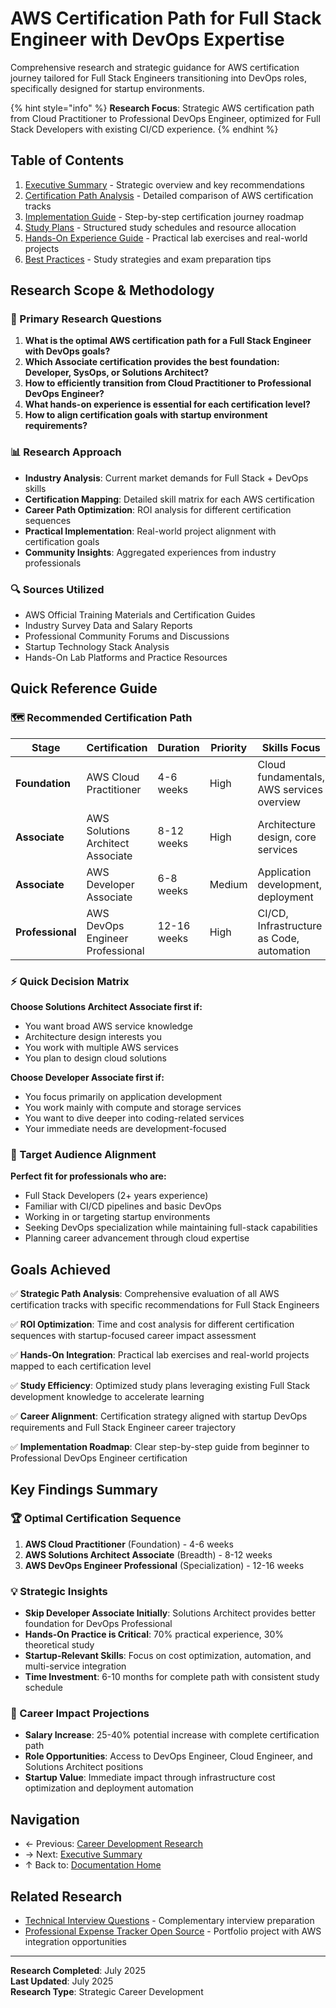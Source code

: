 # AWS Certification Path for Full Stack Engineer with DevOps Expertise

Comprehensive research and strategic guidance for AWS certification journey tailored for Full Stack Engineers transitioning into DevOps roles, specifically designed for startup environments.

{% hint style="info" %}
**Research Focus**: Strategic AWS certification path from Cloud Practitioner to Professional DevOps Engineer, optimized for Full Stack Developers with existing CI/CD experience.
{% endhint %}

## Table of Contents

1. [Executive Summary](./executive-summary.md) - Strategic overview and key recommendations
2. [Certification Path Analysis](./certification-path-analysis.md) - Detailed comparison of AWS certification tracks
3. [Implementation Guide](./implementation-guide.md) - Step-by-step certification journey roadmap
4. [Study Plans](./study-plans.md) - Structured study schedules and resource allocation
5. [Hands-On Experience Guide](./hands-on-experience-guide.md) - Practical lab exercises and real-world projects
6. [Best Practices](./best-practices.md) - Study strategies and exam preparation tips

## Research Scope & Methodology

### 🎯 Primary Research Questions

1. **What is the optimal AWS certification path for a Full Stack Engineer with DevOps goals?**
2. **Which Associate certification provides the best foundation: Developer, SysOps, or Solutions Architect?**
3. **How to efficiently transition from Cloud Practitioner to Professional DevOps Engineer?**
4. **What hands-on experience is essential for each certification level?**
5. **How to align certification goals with startup environment requirements?**

### 📊 Research Approach

- **Industry Analysis**: Current market demands for Full Stack + DevOps skills
- **Certification Mapping**: Detailed skill matrix for each AWS certification
- **Career Path Optimization**: ROI analysis for different certification sequences
- **Practical Implementation**: Real-world project alignment with certification goals
- **Community Insights**: Aggregated experiences from industry professionals

### 🔍 Sources Utilized

- AWS Official Training Materials and Certification Guides
- Industry Survey Data and Salary Reports
- Professional Community Forums and Discussions
- Startup Technology Stack Analysis
- Hands-On Lab Platforms and Practice Resources

## Quick Reference Guide

### 🗺️ Recommended Certification Path

| Stage | Certification | Duration | Priority | Skills Focus |
|-------|--------------|----------|----------|--------------|
| **Foundation** | AWS Cloud Practitioner | 4-6 weeks | High | Cloud fundamentals, AWS services overview |
| **Associate** | AWS Solutions Architect Associate | 8-12 weeks | High | Architecture design, core services |
| **Associate** | AWS Developer Associate | 6-8 weeks | Medium | Application development, deployment |
| **Professional** | AWS DevOps Engineer Professional | 12-16 weeks | High | CI/CD, Infrastructure as Code, automation |

### ⚡ Quick Decision Matrix

**Choose Solutions Architect Associate first if:**
- You want broad AWS service knowledge
- Architecture design interests you
- You work with multiple AWS services
- You plan to design cloud solutions

**Choose Developer Associate first if:**
- You focus primarily on application development
- You work mainly with compute and storage services
- You want to dive deeper into coding-related services
- Your immediate needs are development-focused

### 🎯 Target Audience Alignment

**Perfect fit for professionals who are:**
- Full Stack Developers (2+ years experience)
- Familiar with CI/CD pipelines and basic DevOps
- Working in or targeting startup environments
- Seeking DevOps specialization while maintaining full-stack capabilities
- Planning career advancement through cloud expertise

## Goals Achieved

✅ **Strategic Path Analysis**: Comprehensive evaluation of all AWS certification tracks with specific recommendations for Full Stack Engineers

✅ **ROI Optimization**: Time and cost analysis for different certification sequences with startup-focused career impact assessment

✅ **Hands-On Integration**: Practical lab exercises and real-world projects mapped to each certification level

✅ **Study Efficiency**: Optimized study plans leveraging existing Full Stack development knowledge to accelerate learning

✅ **Career Alignment**: Certification strategy aligned with startup DevOps requirements and Full Stack Engineer career trajectory

✅ **Implementation Roadmap**: Clear step-by-step guide from beginner to Professional DevOps Engineer certification

## Key Findings Summary

### 🏆 Optimal Certification Sequence

1. **AWS Cloud Practitioner** (Foundation) - 4-6 weeks
2. **AWS Solutions Architect Associate** (Breadth) - 8-12 weeks  
3. **AWS DevOps Engineer Professional** (Specialization) - 12-16 weeks

### 💡 Strategic Insights

- **Skip Developer Associate Initially**: Solutions Architect provides better foundation for DevOps Professional
- **Hands-On Practice is Critical**: 70% practical experience, 30% theoretical study
- **Startup-Relevant Skills**: Focus on cost optimization, automation, and multi-service integration
- **Time Investment**: 6-10 months for complete path with consistent study schedule

### 🎯 Career Impact Projections

- **Salary Increase**: 25-40% potential increase with complete certification path
- **Role Opportunities**: Access to DevOps Engineer, Cloud Engineer, and Solutions Architect positions
- **Startup Value**: Immediate impact through infrastructure cost optimization and deployment automation

## Navigation

- ← Previous: [Career Development Research](../README.md)
- → Next: [Executive Summary](./executive-summary.md)
- ↑ Back to: [Documentation Home](../../../README.md)

## Related Research

- [Technical Interview Questions](../technical-interview-questions/README.md) - Complementary interview preparation
- [Professional Expense Tracker Open Source](../professional-expense-tracker-open-source/README.md) - Portfolio project with AWS integration opportunities

---

**Research Completed**: July 2025  
**Last Updated**: July 2025  
**Research Type**: Strategic Career Development